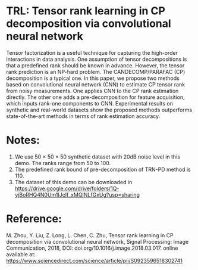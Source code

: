 # TRL: Tensor rank learning in CP decomposition via convolutional neural network
Tensor factorization is a useful technique for capturing the high-order interactions in data analysis. One assumption of tensor decompositions is that a predefined rank should be known in advance. However, the tensor rank prediction is an NP-hard problem. The CANDECOMP/PARAFAC (CP) decomposition is a typical one. In this paper, we propose two methods based on convolutional neural network (CNN) to estimate CP tensor rank from noisy measurements. One applies CNN to the CP rank estimation directly. The other one adds a pre-decomposition for feature acquisition, which inputs rank-one components to CNN. Experimental results on synthetic and real-world datasets show the proposed methods outperforms state-of-the-art methods in terms of rank estimation accuracy.

# Notes:
1. We use 50 × 50 × 50 synthetic dataset with 20dB noise level in this demo. The ranks range from 50 to 100.
2. The predefined rank bound of pre-decomposition of TRN-PD method is 110.
3. The dataset of this demo can be downloaded in https://drive.google.com/drive/folders/1Q-yjBoRHQ4N0Um1IJcIf_xMQINLfGxUg?usp=sharing

# Reference:
M. Zhou, Y. Liu, Z. Long, L. Chen, C. Zhu, Tensor rank learning in CP decomposition via convolutional neural network, Signal Processing: Image Communication, 2018, DOI: doi.org/10.1016/j.image.2018.03.017. online available at: https://www.sciencedirect.com/science/article/pii/S0923596518302741
